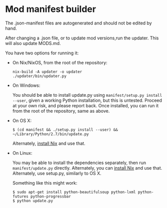 # Mod manifest builder

The .json-manifest files are autogenerated and should not be edited by hand.

After changing a .json file, or to update mod versions,run the updater.
This will also update MODS.md.

You have two options for running it:

- On Nix/NixOS, from the root of the repository:
  ````shell
  nix-build -A updater -o updater
  ./updater/bin/updater.py
  ````

- On Windows:

  You should be able to install update.py using `manifest/setup.py install --user`, given
  a working Python installation, but this is untested. Proceed at your own risk, and
  please report back. Once installed, you can run it from the root of the repository, same as above.

- On OS X:

  ```shell
  $ (cd manifest && ./setup.py install --user) && ~/Library/Python/2.7/bin/update.py
  ```

  Alternately, [install Nix](https://nixos.org/nix/) and use that.

- On Linux:

  You may be able to install the dependencies separately, then run `manifest/update.py` directly.
  Alternately, you can [install Nix](https://nixos.org/nix/) and use that. Alternately, use setup.py,
  similarly to OS X.

  Something like this might work:
  ````shell
  $ sudo apt-get install python-beautifulsoup python-lxml python-futures python-progressbar
  $ python update.py
  ````
